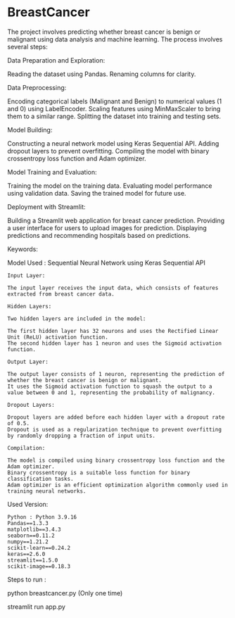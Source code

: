 # BreastCancer
The project involves predicting whether breast cancer is benign or malignant using data analysis and machine learning. The process involves several steps:

Data Preparation and Exploration:

Reading the dataset using Pandas.
Renaming columns for clarity.

Data Preprocessing:

Encoding categorical labels (Malignant and Benign) to numerical values (1 and 0) using LabelEncoder.
Scaling features using MinMaxScaler to bring them to a similar range.
Splitting the dataset into training and testing sets.

Model Building:

Constructing a neural network model using Keras Sequential API.
Adding dropout layers to prevent overfitting.
Compiling the model with binary crossentropy loss function and Adam optimizer.

Model Training and Evaluation:

Training the model on the training data.
Evaluating model performance using validation data.
Saving the trained model for future use.

Deployment with Streamlit:

Building a Streamlit web application for breast cancer prediction.
Providing a user interface for users to upload images for prediction.
Displaying predictions and recommending hospitals based on predictions.

Keywords:

Model Used : Sequential Neural Network using Keras Sequential API

	Input Layer:

	The input layer receives the input data, which consists of features extracted from breast cancer data.

	Hidden Layers:

	Two hidden layers are included in the model:

	The first hidden layer has 32 neurons and uses the Rectified Linear Unit (ReLU) activation function.
	The second hidden layer has 1 neuron and uses the Sigmoid activation function.

	Output Layer:

	The output layer consists of 1 neuron, representing the prediction of whether the breast cancer is benign or malignant.
	It uses the Sigmoid activation function to squash the output to a value between 0 and 1, representing the probability of malignancy.

	Dropout Layers:

	Dropout layers are added before each hidden layer with a dropout rate of 0.5.
	Dropout is used as a regularization technique to prevent overfitting by randomly dropping a fraction of input units.
	
	Compilation:

	The model is compiled using binary crossentropy loss function and the Adam optimizer.
	Binary crossentropy is a suitable loss function for binary classification tasks.
	Adam optimizer is an efficient optimization algorithm commonly used in training neural networks.



Used Version:

	Python : Python 3.9.16
	Pandas==1.3.3
	matplotlib==3.4.3
	seaborn==0.11.2
	numpy==1.21.2
	scikit-learn==0.24.2
	keras==2.6.0
	streamlit==1.5.0
	scikit-image==0.18.3


Steps to run :

python breastcancer.py       (Only one time)


streamlit run app.py
